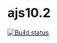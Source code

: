 # ajs10.2
[![Build status](https://ci.appveyor.com/api/projects/status/4acdqo4p6j46myfq?svg=true)](https://ci.appveyor.com/project/Kittennik65959/ajs10-2)
